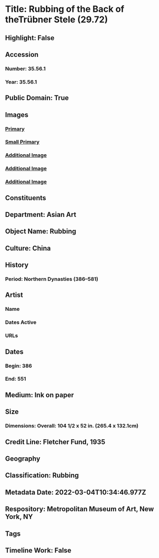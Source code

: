 # Title: Rubbing of the Back of theTrübner Stele (29.72)
## Highlight: False
## Accession
### Number: 35.56.1
### Year: 35.56.1
## Public Domain: True
## Images
### [Primary](https://images.metmuseum.org/CRDImages/as/original/DP216308.jpg)
### [Small Primary](https://images.metmuseum.org/CRDImages/as/web-large/DP216308.jpg)
### [Additional Image](https://images.metmuseum.org/CRDImages/as/original/MM7230.jpg)
### [Additional Image](https://images.metmuseum.org/CRDImages/as/original/MM7231.jpg)
### [Additional Image](https://images.metmuseum.org/CRDImages/as/original/MM7232.jpg)
## Constituents
## Department: Asian Art
## Object Name: Rubbing
## Culture: China
## History
### Period: Northern Dynasties (386–581)
## Artist
### Name
### Dates Active
### URLs
## Dates
### Begin: 386
### End: 551
## Medium: Ink on paper
## Size
### Dimensions: Overall: 104 1/2 x 52 in. (265.4 x 132.1cm)
## Credit Line: Fletcher Fund, 1935
## Geography
## Classification: Rubbing
## Metadata Date: 2022-03-04T10:34:46.977Z
## Respository: Metropolitan Museum of Art, New York, NY
## Tags
## Timeline Work: False